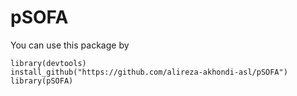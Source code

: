 # pSOFA
You can use this package by
```
library(devtools)
install_github("https://github.com/alireza-akhondi-asl/pSOFA")
library(pSOFA)
```
